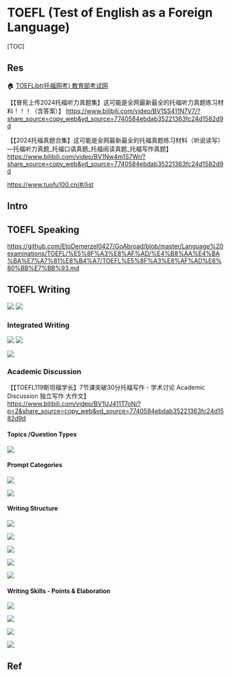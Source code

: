 # TOEFL (Test of English as a Foreign Language)

[TOC]



## Res
🏠 [TOEFLibt(托福网考) 教育部考试网](https://toefl.neea.edu.cn/myHome/21604430/index#!/homepage)


【【冒死上传2024托福听力真题集】这可能是全网最新最全的托福听力真题练习材料！！！（含答案）】 https://www.bilibili.com/video/BV1SS411N7V7/?share_source=copy_web&vd_source=7740584ebdab35221363fc24d1582d9d

【【2024托福真题合集】这可能是全网最新最全的托福真题练习材料（听说读写）—托福听力真题_托福口语真题_托福阅读真题_托福写作真题】 https://www.bilibili.com/video/BV1Nw4m1S7Wr/?share_source=copy_web&vd_source=7740584ebdab35221363fc24d1582d9d

https://www.tuofu100.cn/#/list


## Intro



## TOEFL Speaking
https://github.com/EtoDemerzel0427/GoAbroad/blob/master/Language%20examinations/TOEFL/%E5%8F%A3%E8%AF%AD/%E4%B8%AA%E4%BA%BA%E7%A7%81%E8%B4%A7/TOEFL%E5%8F%A3%E8%AF%AD%E6%80%BB%E7%BB%93.md



## TOEFL Writing
![](../../../../../Assets/Pics/Screenshot%202024-10-28%20at%2012.23.12.png)
![](../../../../../Assets/Pics/Screenshot%202024-10-28%20at%2012.23.35.png)

### Integrated Writing

![](../../../../../Assets/Pics/Screenshot%202024-10-28%20at%2012.26.04.png)
![](../../../../../Assets/Pics/Screenshot%202024-10-28%20at%2012.26.35.png)

![](../../../../../Assets/Pics/Screenshot%202024-10-28%20at%2012.27.13.png)


### Academic Discussion
【【TOEFL119斯坦福学长】7节课突破30分托福写作 - 学术讨论 Academic Discussion 独立写作 大作文】 https://www.bilibili.com/video/BV1UJ411T7oN/?p=2&share_source=copy_web&vd_source=7740584ebdab35221363fc24d1582d9d
#### Topics /Question Types
![](../../../../../Assets/Pics/Screenshot%202024-10-28%20at%2011.58.02.png)
#### Prompt Categories
![](../../../../../Assets/Pics/Screenshot%202024-10-28%20at%2011.57.09.png)

![](../../../../../Assets/Pics/Screenshot%202024-10-28%20at%2012.13.16.png)
#### Writing Structure
![](../../../../../Assets/Pics/Screenshot%202024-10-28%20at%2012.11.11.png)

![](../../../../../Assets/Pics/Screenshot%202024-10-28%20at%2011.39.57.png)

![](../../../../../Assets/Pics/Screenshot%202024-10-28%20at%2011.56.21.png)

![](../../../../../Assets/Pics/Screenshot%202024-10-28%20at%2012.17.54.png)

![](../../../../../Assets/Pics/Screenshot%202024-10-28%20at%2012.18.16.png)

#### Writing Skills - Points & Elaboration
![](../../../../../Assets/Pics/Screenshot%202024-10-28%20at%2012.11.47.png)

![](../../../../../Assets/Pics/Screenshot%202024-10-28%20at%2012.12.58.png)

![](../../../../../Assets/Pics/Screenshot%202024-10-28%20at%2012.14.45.png)

![](../../../../../Assets/Pics/Screenshot%202024-10-28%20at%2012.19.44.png)



## Ref


